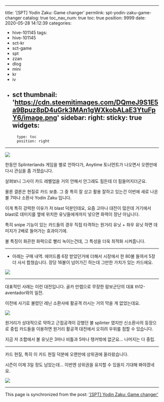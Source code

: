 
---
title: '[SPT] Yodin Zaku: Game changer'
permlink: spt-yodin-zaku-game-changer
catalog: true
toc_nav_num: true
toc: true
position: 9999
date: 2020-05-28 14:12:39
categories:
- hive-101145
tags:
- hive-101145
- sct-kr
- sct-game
- spt
- zzan
- dlog
- mini
- kr
- iv
- sct
thumbnail: 'https://cdn.steemitimages.com/DQmeJ9S1E5a9Bpuz8pD4uGrk3MAn1gWXkobALaE3YtuFpY6/image.png'
sidebar:
    right:
        sticky: true
widgets:
    -
        type: toc
        position: right
---


![](https://cdn.steemitimages.com/DQmeJ9S1E5a9Bpuz8pD4uGrk3MAn1gWXkobALaE3YtuFpY6/image.png)
<br>

한동안 Splinterlands 게임을 별로 안하다가, Anytime 토너먼트가 나오면서 오랜만에 다시 관심을 좀 가졌습니다.

살펴보니 그사이 카드 레벨업을 거의 안해서 안그래도 힘든데 더 힘들어지더군요.

물론 결론은 현질로 카드 보충. 그 중 특히 잘 샀고 활용 잘하고 있는건 이번에 새로 나온 불 7마나 소환사 Yodin Zaku 입니다.

이게 특히 강력한 이유가 저 blast 덕분인데요, 요즘 고마나 대전이 많은데 거기에서 blast로 데미지를 옆에 위치한 유닛들에게까지 넣으면 화력이 장난 아닙니다. 

특히 snipe 기능이 있는 카드들의 경우 직접 타격하는 원거리 유닛 + 좌우 유닛 하면 데미지가 2배로 들어가는 효과이기에.

불 특징이 화끈한 화력으로 빨리 녹이는건데, 그 특성을 더욱 최적화 시켜줍니다.

---

* 아래는 구매 내역. 에어드롭 6장 받았던거에 더해서 시장에서 한 80불 들여서 5장 더 사서 합쳤습니다. 장당 16불이 넘어가긴 하는데 그만한 가치가 있는 카드에요.

![](https://cdn.steemitimages.com/DQmQZvV27k4T8N5RTqiEKJHdJU6MKb7FkuYyYkA8FtKir9u/image.png)
<br>

---

대표적인 사례는 이런 대전입니다. 골카 만렙으로 무장한 람보군단의 대표 th12-aventador와의 일전.

이전에 사기로 불렸던 레닌 소환사에 활공격 러시는 거의 막을 게 없었는데요.

![](https://cdn.steemitimages.com/DQmf3fwUFUuTPhCP6YzR34PKTjUDJTwSCN8828xweAK4ayX/image.png)
<br>

원거리가 상대적으로 약하고 근접공격이 강했던 불 splinter 였지만 신소환사의 등장으로 중립 카드들을 이용하면 원거리 활공격 대전에서 오히려 우위를 점할 수 있습니다. 

지금 저 조합에서 불 유닛은 3마나 비틀과 5마나 탱커밖에 없군요... 나머지는 다 중립. 

---

카드 현질, 특히 이 카드 현질 덕분에 오랜만에 상위권에 올라왔습니다.

시즌이 이제 3일 정도 남았는데... 이번엔 상위권을 유지할 수 있을지 기대해 봐야겠네요.

![](https://cdn.steemitimages.com/DQmPMC7H8Yuszt7jEGBHo9AR4SpHFPkjYk1R3JHdE6Zytd7/image.png)
<br>

- - -

This page is synchronized from the post: ['[SPT] Yodin Zaku: Game changer'](https://steemit.com/@glory7/spt-yodin-zaku-game-changer)
